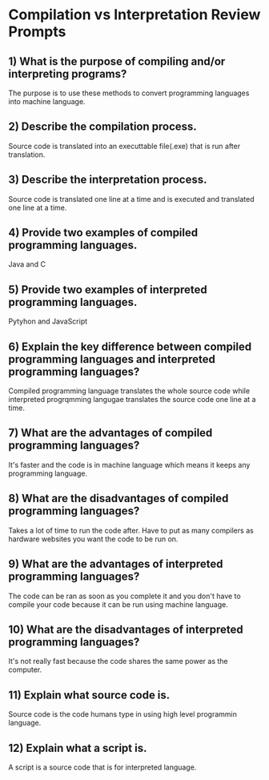 # Compilation vs Interpretation Review Prompts

## 1) What is the purpose of compiling and/or interpreting programs?
The purpose is to use these methods to convert programming languages into machine language.
## 2) Describe the compilation process.
Source code is translated into an executtable file(.exe) that is run after translation.
## 3) Describe the interpretation process.
Source code is translated one line at a time and is executed and translated one line at a time.
## 4) Provide two examples of compiled programming languages.
Java and C
## 5) Provide two examples of interpreted programming languages.
Pytyhon and JavaScript
## 6) Explain the key difference between compiled programming languages and interpreted programming languages?
Compiled programming language translates the whole source code while interpreted progrqmming langugae translates the source code one line at a time.
## 7) What are the advantages of compiled programming languages?
It's faster and the code is in machine language which means it keeps any programming language.
## 8) What are the disadvantages of compiled programming languages?
Takes a lot of time to run the code after. Have to put as many compilers as hardware websites you want the code to be run on.
## 9) What are the advantages of interpreted programming languages?
The code can be ran as soon as you complete it and you don't have to compile your code because it can be run using machine language.
## 10) What are the disadvantages of interpreted programming languages?
It's not really fast because the code shares the same power as the computer.
## 11) Explain what source code is.
Source code is the code humans type in using high level programmin language.
## 12) Explain what a script is.
A script is a source code that is for interpreted language.
